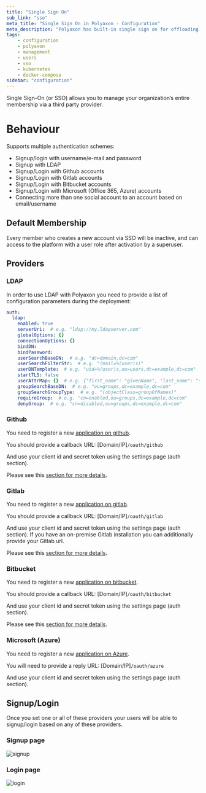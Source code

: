 ```yaml
---
title: "Single Sign On"
sub_link: "sso"
meta_title: "Single Sign On in Polyaxon - Configuration"
meta_description: "Polyaxon has built-in single sign on for offloading users' creation process to a third party system."
tags:
    - configuration
    - polyaxon
    - management
    - users
    - sso
    - kubernetes
    - docker-compose
sidebar: "configuration"
---
```

Single Sign-On (or SSO) allows you to manage your organization’s entire membership via a third party provider.

# Behaviour

Supports multiple authentication schemes:

  * Signup/login with username/e-mail and password
  * Signup with LDAP
  * Signup/Login with Github accounts
  * Signup/Login with Gitlab accounts
  * Signup/Login with Bitbucket accounts
  * Signup/Login with Microsoft (Office 365, Azure) accounts
  * Connecting more than one social account to an account based on email/username

## Default Membership

Every member who creates a new account via SSO will be inactive, and can access to the platform with a user role after activation by a superuser.

## Providers

### LDAP

In order to use LDAP with Polyaxon you need to provide a list of configuration parameters during the deployment:

```yaml
auth:
  ldap:
    enabled: true
    serverUri:  # e.g. "ldap://my.ldapserver.com"
    globalOptions: {}
    connectionOptions: {}
    bindDN:
    bindPassword:
    userSearchBaseDN:  # e.g. "dc=domain,dc=com"
    userSearchFilterStr:  # e.g. "(mail=%(user)s)"
    userDNTemplate:  # e.g. "uid=%(user)s,ou=users,dc=example,dc=com"
    startTLS: false
    userAttrMap: {}  # e.g. {"first_name": "givenName", "last_name": "sn"}
    groupSearchBaseDN:  # e.g. "ou=groups,dc=example,dc=com"
    groupSearchGroupType:  # e.g. "(objectClass=groupOfNames)"
    requireGroup:  # e.g. "cn=enabled,ou=groups,dc=example,dc=com"
    denyGroup:  # e.g. "cn=disabled,ou=groups,dc=example,dc=com"
```

### Github

You need to register a new [application on github](https://github.com/settings/applications/new).

You should provide a callback URL: [Domain/IP]`/oauth/github`

And use your client id and secret token using the settings page (auth section).

Please see this [section for more details](/integrations/sso-github/).

### Gitlab

You need to register a new [application on gitlab](http://doc.gitlab.com/ce/integration/oauth_provider.html).

You should provide a callback URL: [Domain/IP]`/oauth/gitlab`

And use your client id and secret token using the settings page (auth section). 
If you have an on-premise Gitlab installation you can additionally provide your Gitlab url.

Please see this [section for more details](/integrations/sso-gitlab/).

### Bitbucket

You need to register a new [application on bitbucket](https://confluence.atlassian.com/bitbucket/oauth-on-bitbucket-cloud-238027431.html).

You should provide a callback URL: [Domain/IP]`/oauth/bitbucket`

And use your client id and secret token using the settings page (auth section).

Please see this [section for more details](/integrations/sso-bitbucket/).

### Microsoft (Azure)

You need to register a new [application on Azure](https://docs.microsoft.com/en-us/azure/active-directory/develop/active-directory-integrating-applications).

You will need to provide a reply URL: [Domain/IP]`/oauth/azure`

And use your client id and secret token using the settings page (auth section).

## Signup/Login

Once you set one or all of these providers your users will be able to signup/login based on any of these providers.

### Signup page

![signup](../../content/images/concepts/dashboard/signup.png)

### Login page
![login](../../content/images/concepts/dashboard/login.png)
